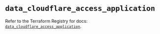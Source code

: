 # `data_cloudflare_access_application`

Refer to the Terraform Registry for docs: [`data_cloudflare_access_application`](https://registry.terraform.io/providers/cloudflare/cloudflare/4.49.0/docs/data-sources/access_application).
